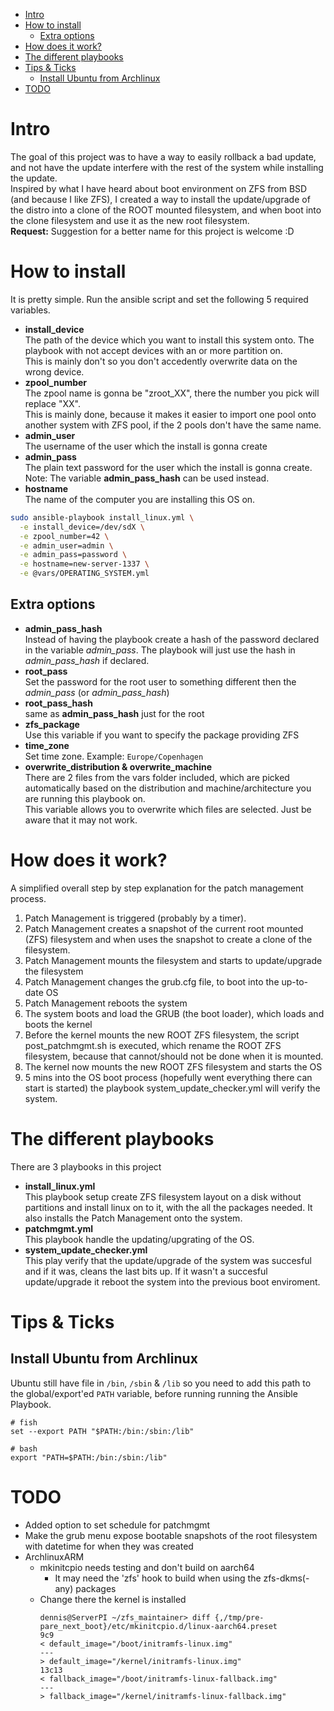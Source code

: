 - [Intro](#intro)
- [How to install](#how-to-install)
  - [Extra options](#extra-options)
- [How does it work?](#how-does-it-work)
- [The different playbooks](#the-different-playbooks)
- [Tips & Ticks](#tips--ticks)
  - [Install Ubuntu from Archlinux](#install-ubuntu-from-archlinux)
- [TODO](#todo)

# Intro
The goal of this project was to have a way to easily rollback a bad update, and not have the update interfere with the rest of the system while installing the update.  
Inspired by what I have heard about boot environment on ZFS from BSD (and because I like ZFS), I created a way to install the update/upgrade of the distro into a clone of the ROOT mounted filesystem, and when boot into the clone filesystem and use it as the new root filesystem.  
**Request:** Suggestion for a better name for this project is welcome :D  


# How to install
It is pretty simple. Run the ansible script and set the following 5 required variables.
- **install_device**  
The path of the device which you want to install this system onto. The playbook with not accept devices with an or more partition on.  
This is mainly don't so you don't accedently overwrite data on the wrong device.
- **zpool_number**  
The zpool name is gonna be "zroot_XX", there the number you pick will replace "XX".  
This is mainly done, because it makes it easier to import one pool onto another system with ZFS pool, if the 2 pools don't have the same name.
- **admin_user**  
The username of the user which the install is gonna create
- **admin_pass**  
The plain text password for the user which the install is gonna create.  
Note: The variable **admin_pass_hash** can be used instead.
- **hostname**  
The name of the computer you are installing this OS on.

```sh
sudo ansible-playbook install_linux.yml \
  -e install_device=/dev/sdX \
  -e zpool_number=42 \
  -e admin_user=admin \
  -e admin_pass=password \
  -e hostname=new-server-1337 \
  -e @vars/OPERATING_SYSTEM.yml
```

## Extra options
- **admin_pass_hash**  
Instead of having the playbook create a hash of the password declared in the variable *admin_pass*. The playbook will just use the hash in *admin_pass_hash* if declared.
- **root_pass**  
Set the password for the root user to something different then the *admin_pass* (or *admin_pass_hash*)
- **root_pass_hash**  
same as **admin_pass_hash** just for the root
- **zfs_package**  
Use this variable if you want to specify the package providing ZFS
- **time_zone**  
Set time zone. Example: `Europe/Copenhagen`
- **overwrite_distribution & overwrite_machine**  
There are 2 files from the vars folder included, which are picked automatically based on the distribution and machine/architecture you are running this playbook on.  
This variable allows you to overwrite which files are selected. Just be aware that it may not work.

# How does it work?
A simplified overall step by step explanation for the patch management process.

1. Patch Management is triggered (probably by a timer).
2. Patch Management creates a snapshot of the current root mounted (ZFS) filesystem and when uses the snapshot to create a clone of the filesystem.
3. Patch Management mounts the filesystem and starts to update/upgrade the filesystem
4. Patch Management changes the grub.cfg file, to boot into the up-to-date OS
5. Patch Management reboots the system
6. The system boots and load the GRUB (the boot loader), which loads and boots the kernel
7. Before the kernel mounts the new ROOT ZFS filesystem, the script post_patchmgmt.sh is executed, which rename the ROOT ZFS filesystem, because that cannot/should not be done when it is mounted.
8. The kernel now mounts the new ROOT ZFS filesystem and starts the OS
9. 5 mins into the OS boot process (hopefully went everything there can start is started) the playbook system_update_checker.yml will verify the system.


# The different playbooks
There are 3 playbooks in this project

- **install_linux.yml**  
This playbook setup create ZFS filesystem layout on a disk without partitions and install linux on to it, with the all the packages needed. It also installs the Patch Management onto the system.
- **patchmgmt.yml**  
This playbook handle the updating/upgrating of the OS.
- **system_update_checker.yml**  
This play verify that the update/upgrade of the system was succesful and if it was, cleans the last bits up. If it wasn't a succesful update/upgrade it reboot the system into the previous boot enviroment.

# Tips & Ticks
## Install Ubuntu from Archlinux
Ubuntu still have file in `/bin`, `/sbin` & `/lib` so you need to add this path to the global/export'ed `PATH` variable, before running running the Ansible Playbook.
```
# fish
set --export PATH "$PATH:/bin:/sbin:/lib"

# bash
export "PATH=$PATH:/bin:/sbin:/lib"
```

# TODO
- Added option to set schedule for patchmgmt
- Make the grub menu expose bootable snapshots of the root filesystem with datetime for when they was created
- ArchlinuxARM
  - mkinitcpio needs testing and don't build on aarch64
    - It may need the 'zfs' hook to build when using the zfs-dkms(-any) packages
  - Change there the kernel is installed
    ```
    dennis@ServerPI ~/zfs_maintainer> diff {,/tmp/pre-pare_next_boot}/etc/mkinitcpio.d/linux-aarch64.preset
    9c9
    < default_image="/boot/initramfs-linux.img"
    ---
    > default_image="/kernel/initramfs-linux.img"
    13c13
    < fallback_image="/boot/initramfs-linux-fallback.img"
    ---
    > fallback_image="/kernel/initramfs-linux-fallback.img"
    ```











